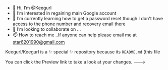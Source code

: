 - 👋 Hi, I’m @Keegurl
- 👀 I’m interested in regaining main Google account 
- 🌱 I’m currently learning how to get a password reset though I don't have access to the phone number and recovery email there 
- 💞️ I’m looking to collaborate on ...
- 📫 How to reach me ..If anyone can help please email me at star6201990@gmail.com 

Keegurl/Keegurl is a ✨ special ✨ repository because its `README.md` (this file

You can click the Preview link to take a look at your changes.
--->
